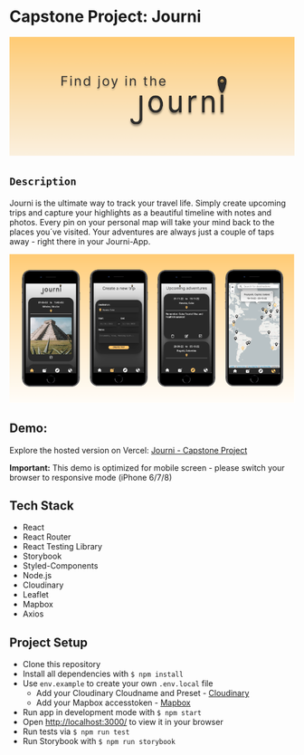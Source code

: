 # Capstone Project: Journi

![Journi](/public/image/header.png)

## `Description`

Journi is the ultimate way to track your travel life. Simply create upcoming trips and capture your highlights as a beautiful timeline with notes and photos. Every pin on your personal map will take your mind back to the places you´ve visited. Your adventures are always just a couple of taps away - right there in your Journi-App.

![Journi-App](/public/image/journi-app.png)

## Demo:

Explore the hosted version on Vercel: [Journi - Capstone Project](https://journi.vercel.app/)

**Important:**
This demo is optimized for mobile screen - please switch your browser to responsive mode (iPhone 6/7/8)

## Tech Stack

- React
- React Router
- React Testing Library
- Storybook
- Styled-Components
- Node.js
- Cloudinary
- Leaflet
- Mapbox
- Axios

## Project Setup

- Clone this repository
- Install all dependencies with `$ npm install`
- Use `env.example` to create your own `.env.local` file
  - Add your Cloudinary Cloudname and Preset - [Cloudinary](https://cloudinary.com/)
  - Add your Mapbox accesstoken - [Mapbox](https://www.mapbox.com/)
- Run app in development mode with `$ npm start`
- Open [http://localhost:3000/](http://localhost:3000/) to view it in your browser
- Run tests via `$ npm run test`
- Run Storybook with `$ npm run storybook`
